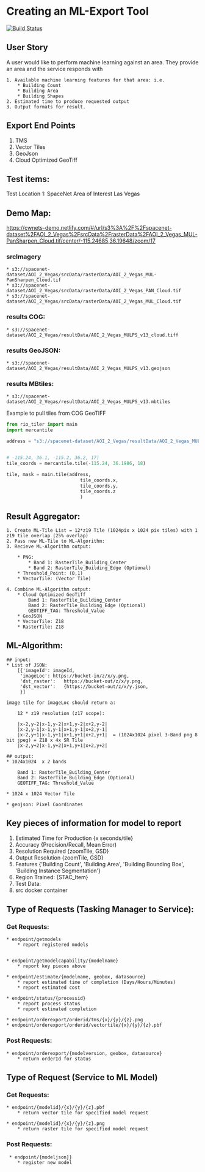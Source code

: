 # Creating an ML-Export Tool 
[![Build Status](https://travis-ci.com/SpaceNetChallenge/ml-export-tool.svg?branch=dev)](https://travis-ci.com/SpaceNetChallenge/ml-export-tool)

## User Story

A user would like to perform machine learning against an area.  They provide an area and the service responds with 

    1. Available machine learning features for that area: i.e.
        * Building Count
        * Building Area
        * Building Shapes
    2. Estimated time to produce requested output
    3. Output formats for result.  


## Export End Points

1. TMS
2. Vector Tiles
3. GeoJson
4. Cloud Optimized GeoTiff




## Test items:

Test Location 1:
SpaceNet Area of Interest Las Vegas

##

## Demo Map:

https://cwnets-demo.netlify.com/#/url/s3%3A%2F%2Fspacenet-dataset%2FAOI_2_Vegas%2FsrcData%2FrasterData%2FAOI_2_Vegas_MUL-PanSharpen_Cloud.tif/center/-115.24685,36.19648/zoom/17
### srcImagery  
    * s3://spacenet-dataset/AOI_2_Vegas/srcData/rasterData/AOI_2_Vegas_MUL-PanSharpen_Cloud.tif
    * s3://spacenet-dataset/AOI_2_Vegas/srcData/rasterData/AOI_2_Vegas_PAN_Cloud.tif
    * s3://spacenet-dataset/AOI_2_Vegas/srcData/rasterData/AOI_2_Vegas_MUL_Cloud.tif 
    

### results COG:
    * s3://spacenet-dataset/AOI_2_Vegas/resultData/AOI_2_Vegas_MULPS_v13_cloud.tiff

### results GeoJSON:
    * s3://spacenet-dataset/AOI_2_Vegas/resultData/AOI_2_Vegas_MULPS_v13.geojson
 
### results MBtiles:
    * s3://spacenet-dataset/AOI_2_Vegas/resultData/AOI_2_Vegas_MULPS_v13.mbtiles


Example to pull tiles from COG GeoTIFF
```python
from rio_tiler import main
import mercantile

address = "s3://spacenet-dataset/AOI_2_Vegas/resultData/AOI_2_Vegas_MULPS_v13_cloud.tiff"


# -115.24, 36.1, -115.2, 36.2, 17)
tile_coords = mercantile.tile(-115.24, 36.1986, 18)

tile, mask = main.tile(address,
                           tile_coords.x,
                           tile_coords.y,
                           tile_coords.z
                           )

```






## Result Aggregator:

    1. Create ML-Tile List = 12*z19 Tile (1024pix x 1024 pix tiles) with 1 z19 tile overlap (25% overlap)
    2. Pass new ML-Tile to ML-Algorithm:
    3. Recieve ML-Algorithm output: 
        
        * PNG:    
            * Band 1: RasterTile_Building_Center
            * Band 2: RasterTile_Building_Edge (Optional)
        * Threshold_Point: (0,1)
        * VectorTile: (Vector Tile)
        
    4. Combine ML-Algorithm output:
        * Cloud Optimized GeoTiff
            Band 1: RasterTile_Building_Center
            Band 2: RasterTile_Building_Edge (Optional)
            GEOTIFF_TAG: Threshold_Value
        * GeoJSON
        * VectorTile: Z18
        * RasterTile: Z18


## ML-Algorithm:
    
    
    ## input: 
    * List of JSON: 
        [{'imageId': imageId,
         'imageLoc': https://bucket-in/z/x/y.png,
         'dst_raster':   https://bucket-out/z/x/y.png,
         'dst_vector':   {https://bucket-out/z/x/y.json,
         }] 
    
    image tile for imageLoc should return a:
    
        12 * z19 resolution (z17 scope): 
        
        |x-2,y-2|x-1,y-2|x+1,y-2|x+2,y-2|
        |x-2,y-1|x-1,y-1|x+1,y-1|x+2,y-1|
        |x-2,y+1|x-1,y+1|x+1,y+1|x+2,y+1|  = (1024x1024 pixel 3-Band png 8 bit jpeg) = Z18 x 4x SR Tile
        |x-2,y+2|x-1,y+2|x+1,y+1|x+2,y+2|

    ## output: 
    * 1024x1024  x 2 bands 
    
        Band 1: RasterTile_Building_Center
        Band 2: RasterTile_Building_Edge (Optional)
        GEOTIFF_TAG: Threshold_Value
    
    * 1024 x 1024 Vector Tile
    
    * geojson: Pixel Coordinates
     
    


## Key pieces of information for model to report
1. Estimated Time for Production {x seconds/tile}
2. Accuracy {Precision/Recall, Mean Error)
3. Resolution Required {zoomTile, GSD}
4. Output Resolution {zoomTile, GSD}
5. Features {'Building Count', 'Building Area', 'Building Bounding Box', 'Building Instance Segmentation'}
6. Region Trained: {STAC_Item}
7. Test Data:
8. src docker container



## Type of Requests (Tasking Manager to Service):

### Get Requests:
    * endpoint/getmodels
        * report registered models


    * endpoint/getmodelcapability/{modelname}
        * report key pieces above
        
    * endpoint/estimate/{modelname, geobox, datasource}
        * report estimated time of completion (Days/Hours/Minutes)
        * report estimated cost
        
    * endpoint/status/{processid}
        * report process status
        * report estimated completion
        
    * endpoint/orderexport/orderid/tms/{x}/{y}/{z}.png
    * endpoint/orderexport/orderid/vectortile/{x}/{y}/{z}.pbf
        
### Post Requests:

    * endpoint/orderexport/{modelversion, geobox, datasource}
        * return orderId for status
        

## Type of Request (Service to ML Model)
        
### Get Requests:

    * endpoint/{modelid}/{x}/{y}/{z}.pbf
        * return vector tile for specified model request
        
    * endpoint/{modelid}/{x}/{y}/{z}.png
        * return raster tile for specified model request
    
        
### Post Requests:
     * endpoint/{modeljson}}
        * register new model

